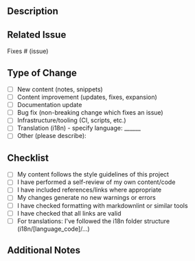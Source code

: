 ## Description
<!-- Please describe the changes you have made -->

## Related Issue
<!-- Please link to the issue here: -->
Fixes # (issue)

## Type of Change
<!-- Please select the appropriate options by putting an x in the brackets -->
- [ ] New content (notes, snippets)
- [ ] Content improvement (updates, fixes, expansion)
- [ ] Documentation update
- [ ] Bug fix (non-breaking change which fixes an issue)
- [ ] Infrastructure/tooling (CI, scripts, etc.)
- [ ] Translation (i18n) - specify language: ______
- [ ] Other (please describe):

## Checklist
<!-- Please make sure to go through this checklist before submitting your PR -->
- [ ] My content follows the style guidelines of this project
- [ ] I have performed a self-review of my own content/code
- [ ] I have included references/links where appropriate
- [ ] My changes generate no new warnings or errors
- [ ] I have checked formatting with markdownlint or similar tools
- [ ] I have checked that all links are valid
- [ ] For translations: I've followed the i18n folder structure (i18n/[language_code]/...)

## Additional Notes
<!-- Any additional information that may be helpful for reviewers -->
